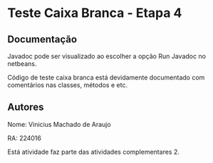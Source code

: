 # Teste Caixa Branca - Etapa 4

## Documentação

Javadoc pode ser visualizado ao escolher a opção Run Javadoc no netbeans.

Código de teste caixa branca está devidamente documentado com comentários nas classes, métodos e etc.


## Autores

Nome: Vinicius Machado de Araujo

RA: 224016

Está atividade faz parte das atividades complementares 2.
